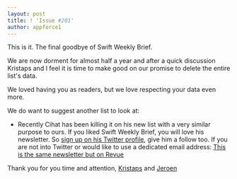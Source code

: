 ```yaml
---
layout: post
title: ! 'Issue #201'
author: appforce1
---
```


This is it. The final goodbye of Swift Weekly Brief.

We are now dorment for almost half a year and after a quick discussion Kristaps and I feel it is time to make good on our promise to delete the entire list's data.

We loved having you as readers, but we love respecting your data even more.

We do want to suggest another list to look at:

- Recently Cihat has been killing it on his new list with a very similar purpose to ours. If you liked Swift Weekly Brief, you will love his newsletter. So [sign up on his Twitter profile](https://twitter.com/Jeehut), give him a follow too. If you are not into Twitter or would like to use a dedicated email address: [This is the same newsletter but on Revue](https://se-monthly.flinedev.com/)

Thank you for you time and attention,
[Kristaps](https://kristaps.me/) and [Jeroen](https://appforce1.net)

